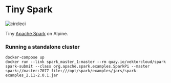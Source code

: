 # Tiny Spark

![circleci][circleci]


Tiny [Apache Spark](spark.apache.com) on Alpine.

### Running a standalone cluster

    docker-compose up
    docker run --link spark_master_1:master --rm quay.io/vektorcloud/spark spark-submit --class org.apache.spark.examples.SparkPi --master spark://master:7077 file:///opt/spark/examples/jars/spark-examples_2.11-2.0.1.jar

[circleci]: https://img.shields.io/circleci/project/github/vektorcloud/spark.svg "spark"
